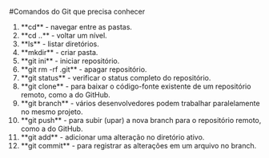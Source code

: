 ﻿#Comandos do Git que precisa conhecer

1. \*\*cd\*\* - navegar entre as pastas.
1. \*\*cd ..\*\* - voltar um nível.
1. \*\*ls\*\* - listar diretórios.
1. \*\*mkdir\*\* - criar pasta.
1. \*\*git ini\*\* - iniciar repositório.
1. \*\*git rm -rf .git\*\* - apagar repositório.
1. \*\*git status\*\* - verificar o status completo do repositório.
1. \*\*git clone\*\* - para baixar o código-fonte existente de um repositório remoto, como a do GitHub.
1. \*\*git branch\*\* - vários desenvolvedores podem trabalhar paralelamente no mesmo projeto.
1. \*\*git push\*\* - para subir (upar) a nova branch para o repositório remoto, como a do GitHub.
1. \*\*git add\*\* - adicionar uma alteração no diretório ativo.
1. \*\*git commit\*\* - para registrar as alterações em um arquivo no branch.
